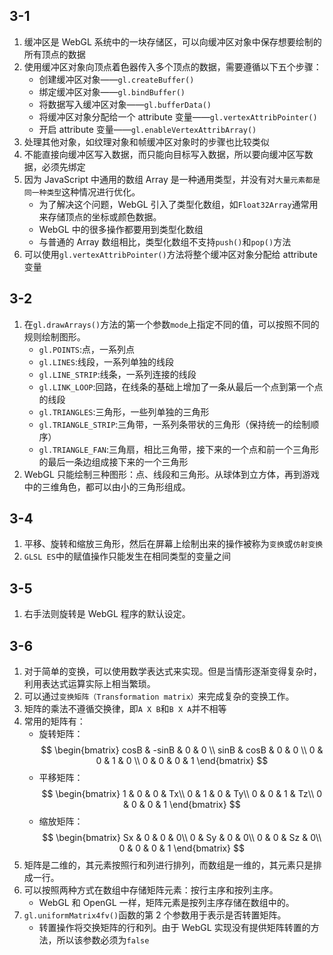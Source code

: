 ## 3-1

1. 缓冲区是 WebGL 系统中的一块存储区，可以向缓冲区对象中保存想要绘制的所有顶点的数据
2. 使用缓冲区对象向顶点着色器传入多个顶点的数据，需要遵循以下五个步骤：
   - 创建缓冲区对象——`gl.createBuffer()`
   - 绑定缓冲区对象——`gl.bindBuffer()`
   - 将数据写入缓冲区对象——`gl.bufferData()`
   - 将缓冲区对象分配给一个 attribute 变量——`gl.vertexAttribPointer()`
   - 开启 attribute 变量——`gl.enableVertexAttribArray()`
3. 处理其他对象，如纹理对象和帧缓冲区对象时的步骤也比较类似
4. 不能直接向缓冲区写入数据，而只能向目标写入数据，所以要向缓冲区写数据，必须先绑定
5. 因为 JavaScript 中通用的数组 Array 是一种通用类型，并没有对`大量元素都是同一种类型`这种情况进行优化。
   - 为了解决这个问题，WebGL 引入了类型化数组，如`Float32Array`通常用来存储顶点的坐标或颜色数据。
   - WebGL 中的很多操作都要用到类型化数组
   - 与普通的 Array 数组相比，类型化数组不支持`push()`和`pop()`方法
6. 可以使用`gl.vertexAttribPointer()`方法将整个缓冲区对象分配给 attribute 变量

## 3-2

1. 在`gl.drawArrays()`方法的第一个参数`mode`上指定不同的值，可以按照不同的规则绘制图形。
   - `gl.POINTS`:点，一系列点
   - `gl.LINES`:线段，一系列单独的线段
   - `gl.LINE_STRIP`:线条，一系列连接的线段
   - `gl.LINK_LOOP`:回路，在线条的基础上增加了一条从最后一个点到第一个点的线段
   - `gl.TRIANGLES`:三角形，一些列单独的三角形
   - `gl.TRIANGLE_STRIP`:三角带，一系列条带状的三角形（保持统一的绘制顺序）
   - `gl.TRIANGLE_FAN`:三角扇，相比三角带，接下来的一个点和前一个三角形的最后一条边组成接下来的一个三角形
2. WebGL 只能绘制三种图形：点、线段和三角形。从球体到立方体，再到游戏中的三维角色，都可以由小的三角形组成。

## 3-4

1. 平移、旋转和缩放三角形，然后在屏幕上绘制出来的操作被称为`变换`或`仿射变换`
2. `GLSL ES`中的赋值操作只能发生在相同类型的变量之间

## 3-5

1. 右手法则旋转是 WebGL 程序的默认设定。

## 3-6

1. 对于简单的变换，可以使用数学表达式来实现。但是当情形逐渐变得复杂时，利用表达式运算实际上相当繁琐。
2. 可以通过`变换矩阵（Transformation matrix）`来完成复杂的变换工作。
3. 矩阵的乘法不遵循交换律，即`A X B`和`B X A`并不相等
4. 常用的矩阵有：
   - 旋转矩阵：
     $$
       \begin{bmatrix}
       cosB & -sinB & 0 & 0 \\
       sinB & cosB & 0 & 0 \\
       0 & 0 & 1 & 0 \\
       0 & 0 & 0 & 1
       \end{bmatrix}
     $$
   - 平移矩阵：
     $$
        \begin{bmatrix}
        1 & 0 & 0 & Tx\\
        0 & 1 & 0 & Ty\\
        0 & 0 & 1 & Tz\\
        0 & 0 & 0 & 1
        \end{bmatrix}
     $$
   - 缩放矩阵：
     $$
        \begin{bmatrix}
        Sx & 0 & 0 & 0\\
        0 & Sy & 0 & 0\\
        0 & 0 & Sz & 0\\
        0 & 0 & 0 & 1
        \end{bmatrix}
     $$
5. 矩阵是二维的，其元素按照行和列进行排列，而数组是一维的，其元素只是排成一行。
6. 可以按照两种方式在数组中存储矩阵元素：按行主序和按列主序。
   - WebGL 和 OpenGL 一样，矩阵元素是按列主序存储在数组中的。
7. `gl.uniformMatrix4fv()`函数的第 2 个参数用于表示是否转置矩阵。
   - 转置操作将交换矩阵的行和列。由于 WebGL 实现没有提供矩阵转置的方法，所以该参数必须为`false`
